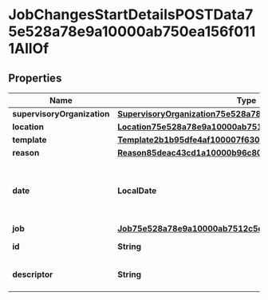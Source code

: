 

# JobChangesStartDetailsPOSTData75e528a78e9a10000ab750ea156f0111AllOf


## Properties

| Name | Type | Description | Notes |
|------------ | ------------- | ------------- | -------------|
|**supervisoryOrganization** | [**SupervisoryOrganization75e528a78e9a10000ab75132a9df0116**](SupervisoryOrganization75e528a78e9a10000ab75132a9df0116.md) |  |  [optional] |
|**location** | [**Location75e528a78e9a10000ab75125ebe50114**](Location75e528a78e9a10000ab75125ebe50114.md) |  |  [optional] |
|**template** | [**Template2b1b95dfe4af100007f63081aec5158e**](Template2b1b95dfe4af100007f63081aec5158e.md) |  |  [optional] |
|**reason** | [**Reason85deac43cd1a10000b96c80c118f171e**](Reason85deac43cd1a10000b96c80c118f171e.md) |  |  [optional] |
|**date** | **LocalDate** | The date this business process takes effect. |  |
|**job** | [**Job75e528a78e9a10000ab7512c5c550115**](Job75e528a78e9a10000ab7512c5c550115.md) |  |  [optional] |
|**id** | **String** | Id of the instance |  [optional] |
|**descriptor** | **String** | A preview of the instance |  [optional] |




